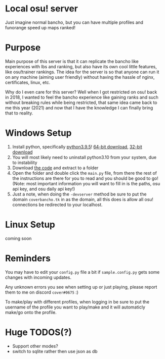 # Local osu! server

Just imagine normal bancho, but you can have multiple profiles and funorange speed up maps ranked!

# Purpose
Main purpose of this server is that it can replicate the bancho like experiences with lbs and ranking, but also have its own cool little features, like osu!trainer rankings. The idea for the server is so that anyone can run it on any machine (aiming user friendly) without having the hassle of nginx, certificates, linux, etc.

Why do I even care for this server? Well when I got restricted on osu! back in 2018, I wanted to feel the bancho experience like gaining ranks and such without breaking rules while being restricted, that same idea came back to me this year (2021) and now that I have the knowledge I can finally bring that to reality.

# Windows Setup
1. Install python, specifically [python3.9.5](https://www.python.org/downloads/release/python-395/)! [64-bit download](https://www.python.org/ftp/python/3.9.5/python-3.9.5-amd64.exe), [32-bit download](https://www.python.org/ftp/python/3.9.5/python-3.9.5.exe) 
2. You will most likely need to uninstall python3.10 from your system, due to instability
3. Download [the code](https://github.com/coverosu/local-osu-server/archive/refs/heads/main.zip) and extract to a folder
4. Open the folder and double click the `main.py` file, from there the rest of the instructions are there for you to read and you should be good to go! (Note: most important information you will want to fill in is the paths, osu api key, and osu daily api key!)
5. Just a note, when doing the `-devserver` method be sure to put the domain `coverbancho.tk` in as the domain, all this does is allow all osu! connections be redirected to your localhost.

# Linux Setup
coming soon

# Reminders
You may have to edit your `config.py` file a bit if `sample.config.py` gets some changes with incoming updates. 

Any unknown errors you see when setting up or just playing, please report them to me on discord `cover#0675` :)

To make/play with different profiles, when logging in be sure to put the username of the profile you want to play/make and it will automaticly make/go onto the profile.

# Huge TODOS(?)

- Support other modes?
- switch to sqlite rather then use json as db